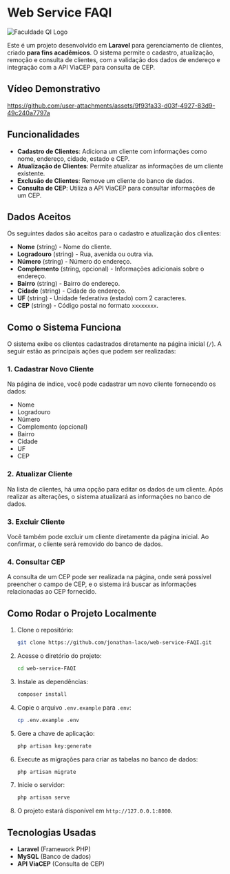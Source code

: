 # Web Service FAQI

![Faculdade QI Logo](https://qi.edu.br/wp-content/uploads/2023/09/faqi-300x116-1.png)

Este é um projeto desenvolvido em **Laravel** para gerenciamento de clientes, criado **para fins acadêmicos**. O sistema permite o cadastro, atualização, remoção e consulta de clientes, com a validação dos dados de endereço e integração com a API ViaCEP para consulta de CEP.
## Vídeo Demonstrativo 


https://github.com/user-attachments/assets/9f93fa33-d03f-4927-83d9-49c240a7797a



## Funcionalidades

-   **Cadastro de Clientes**: Adiciona um cliente com informações como nome, endereço, cidade, estado e CEP.
-   **Atualização de Clientes**: Permite atualizar as informações de um cliente existente.
-   **Exclusão de Clientes**: Remove um cliente do banco de dados.
-   **Consulta de CEP**: Utiliza a API ViaCEP para consultar informações de um CEP.

## Dados Aceitos

Os seguintes dados são aceitos para o cadastro e atualização dos clientes:

-   **Nome** (string) - Nome do cliente.
-   **Logradouro** (string) - Rua, avenida ou outra via.
-   **Número** (string) - Número do endereço.
-   **Complemento** (string, opcional) - Informações adicionais sobre o endereço.
-   **Bairro** (string) - Bairro do endereço.
-   **Cidade** (string) - Cidade do endereço.
-   **UF** (string) - Unidade federativa (estado) com 2 caracteres.
-   **CEP** (string) - Código postal no formato `xxxxxxxx`.

## Como o Sistema Funciona

O sistema exibe os clientes cadastrados diretamente na página inicial (`/`). A seguir estão as principais ações que podem ser realizadas:

### 1. **Cadastrar Novo Cliente**

Na página de índice, você pode cadastrar um novo cliente fornecendo os dados:

-   Nome
-   Logradouro
-   Número
-   Complemento (opcional)
-   Bairro
-   Cidade
-   UF
-   CEP

### 2. **Atualizar Cliente**

Na lista de clientes, há uma opção para editar os dados de um cliente. Após realizar as alterações, o sistema atualizará as informações no banco de dados.

### 3. **Excluir Cliente**

Você também pode excluir um cliente diretamente da página inicial. Ao confirmar, o cliente será removido do banco de dados.

### 4. **Consultar CEP**

A consulta de um CEP pode ser realizada na página, onde será possível preencher o campo de CEP, e o sistema irá buscar as informações relacionadas ao CEP fornecido.

## Como Rodar o Projeto Localmente

1. Clone o repositório:

    ```bash
    git clone https://github.com/jonathan-laco/web-service-FAQI.git
    ```

2. Acesse o diretório do projeto:

    ```bash
    cd web-service-FAQI
    ```

3. Instale as dependências:

    ```bash
    composer install
    ```

4. Copie o arquivo `.env.example` para `.env`:

    ```bash
    cp .env.example .env
    ```

5. Gere a chave de aplicação:

    ```bash
    php artisan key:generate
    ```

6. Execute as migrações para criar as tabelas no banco de dados:

    ```bash
    php artisan migrate
    ```

7. Inicie o servidor:

    ```bash
    php artisan serve
    ```

8. O projeto estará disponível em `http://127.0.0.1:8000`.

## Tecnologias Usadas

-   **Laravel** (Framework PHP)
-   **MySQL** (Banco de dados)
-   **API ViaCEP** (Consulta de CEP)
